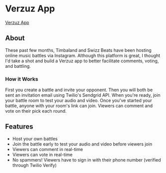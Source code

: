 # Verzuz App

[Verzuz App](https://www.verzuz.app/)

## About
These past few months, Timbaland and Swizz Beats have been hosting online music battles via Instagram. Although this platform is great, I thought I'd take a shot and build a Verzuz app to better facilitate comments, voting, and battling.

### How it Works
First you create a battle and invite your opponent. Then you will both be sent an invitation email using Twilio's Sendgrid API. When you're ready, join your battle room to test your audio and video. Once you've started your battle, anyone with your room's link can join. Viewers can comment and vote on their pick each round. 

## Features
* Host your own battles
* Join the battle early to test your audio and video before viewers join
* Viewers can comment in real-time
* Viewers can vote in real-time
* No spammers! Viewers have to sign in with their phone number (verified through Twilio Verify)